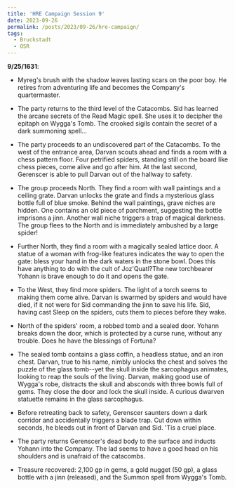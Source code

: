 ```yaml
---
title: 'HRE Campaign Session 9'
date: 2023-09-26
permalink: /posts/2023/09-26/hre-campaign/
tags:
  - Bruckstadt
  - OSR
---
```



**9/25/1631**:

- Myreg's brush with the shadow leaves lasting scars on the poor boy. He retires from adventuring life and becomes the Company's quartermaster. 

- The party returns to the third level of the Catacombs. Sid has learned the arcane secrets of the Read Magic spell. She uses it to decipher the epitaph on Wygga's Tomb. The crooked sigils contain the secret of a dark summoning spell...

- The party proceeds to an undiscovered part of the Catacombs. To the west of the entrance area, Darvan scouts ahead and finds a room with a chess pattern floor. Four petrified spiders, standing still on the board like chess pieces, come alive and go after him. At the last second, Gerenscer is able to pull Darvan out of the hallway to safety.

- The group proceeds North. They find a room with wall paintings and a ceiling grate. Darvan unlocks the grate and finds a mysterious glass bottle full of blue smoke. Behind the wall paintings, grave niches are hidden. One contains an old piece of parchment, suggesting the bottle imprisons a jinn. Another wall niche triggers a trap of magical darkness. The group flees to the North and is immediately ambushed by a large spider!

- Further North, they find a room with a magically sealed lattice door. A statue of a woman with frog-like features indicates the way to open the gate: bless your hand in the dark waters in the stone bowl. Does this have anything to do with the cult of Joz'Quatl?The new torchbearer Yohann is brave enough to do it and opens the gate.

- To the West, they find more spiders. The light of a torch seems to making them come alive. Darvan is swarmed by spiders and would have died, if it not were for Sid commanding the jinn to save his life. Sid, having cast Sleep on the spiders, cuts them to pieces before they wake. 
- North of the spiders' room, a robbed tomb and a sealed door. Yohann breaks down the door, which is protected by a curse rune, without any trouble. Does he have the blessings of Fortuna?

- The sealed tomb contains a glass coffin, a headless statue, and an iron chest. Darvan, true to his name, nimbly unlocks the chest and solves the puzzle of the glass tomb--yet the skull inside the sarcophagus animates, looking to reap the souls of the living. Darvan, making good use of Wygga's robe, distracts the skull and absconds with three bowls full of gems. They close the door and lock the skull inside. A curious dwarven statuette remains in the glass sarcophagus.

- Before retreating back to safety, Gerenscer saunters down a dark corridor and accidentally triggers a blade trap. Cut down within seconds, he bleeds out in front of Darvan and Sid. 'Tis a cruel place. 

- The party returns Gerenscer's dead body to the surface and inducts Yohann into the Company. The lad seems to have a good head on his shoulders and is unafraid of the catacombs.

- Treasure recovered: 2,100 gp in gems, a gold nugget (50 gp), a glass bottle with a jinn (released), and the Summon spell from Wygga's Tomb.

